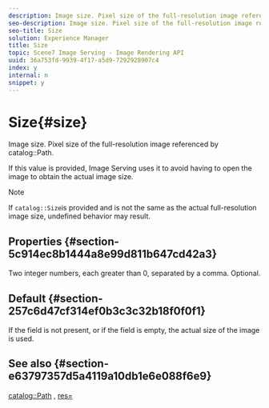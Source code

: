 ```yaml
---
description: Image size. Pixel size of the full-resolution image referenced by catalog Path.
seo-description: Image size. Pixel size of the full-resolution image referenced by catalog Path.
seo-title: Size
solution: Experience Manager
title: Size
topic: Scene7 Image Serving - Image Rendering API
uuid: 36a753fd-9939-4f17-a5d9-7292928907c4
index: y
internal: n
snippet: y
---
```


# Size{#size}

Image size. Pixel size of the full-resolution image referenced by catalog::Path.

 If this value is provided, Image Serving uses it to avoid having to open the image to obtain the actual image size.

>[!NOTE]
>
>If `catalog::Size`is provided and is not the same as the actual full-resolution image size, undefined behavior may result.

## Properties {#section-5c914ec8b1444a8e99d811b647cd42a3}

Two integer numbers, each greater than 0, separated by a comma. Optional.

## Default {#section-257c6d47cf314ef0b3c3c32b18f0f0f1}

If the field is not present, or if the field is empty, the actual size of the image is used.

## See also {#section-e63797357d5a4119a10db1e6e088f6e9}

[catalog::Path](../../../../../../is_api/image_catalog/image-serving-api-ref/c-image-catalog-reference/c-image-svg-data-reference/c-image-data-reference/r-path-cat.md#reference-306afcaff172440ca81b85da8d78213c) , [res=](r_res.md#reference_3D6FE416801148DEA0F786F2B5169E55) 
